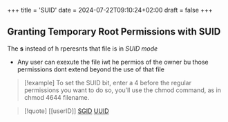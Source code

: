 +++
title = 'SUID'
date = 2024-07-22T09:10:24+02:00
draft = false
+++

## Granting Temporary Root Permissions with SUID
The **s** instead of h rperesnts that file is in *SUID mode* 
- Any user can exexute the file iwt he permios of the owner bu those permissions dont extend beyond the use of that file 
>[!example] To set the SUID bit, enter a 4 before the regular permissions
>you want to do so, you’ll use the chmod command, as in chmod 4644 filename.

>[!quote] [[userID]] [SGID](/Linux/SGID.md) [UUID](/datatypes/UUID.md)